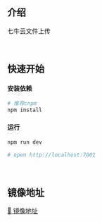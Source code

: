 ## 介绍
七牛云文件上传

<br />

## 快速开始

#### 安装依赖

```bash
# 推荐cnpm
npm install
```

#### 运行

```bash
npm run dev

# open http://localhost:7001
```

<br />

## 镜像地址
[🌈 镜像地址](https://hub.docker.com/r/chenbz777/qiniu_upload)